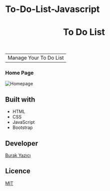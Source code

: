 # To-Do-List-Javascript


<h1 align="center"> To Do List </h1> <br>

<table align="center">
	<tr>
		<td>
		Manage Your To Do List 
		</td>
	</tr>
</table>



### Home Page

![Homepage](https://github.com/brkyzc-uk/Piano-Notes/blob/main/todolist.png)



## Built with

- HTML
- CSS
- JavaScript
- Bootstrap

## Developer

[Burak Yazıcı](https://github.com/brkyzc-uk)

## Licence
[MIT](#)


